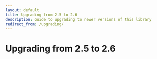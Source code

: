 ```yaml
---
layout: default
title: Upgrading from 2.5 to 2.6
description: Guide to upgrading to newer versions of this library
redirect_from: /upgrading/
---
```


# Upgrading from 2.5 to 2.6
